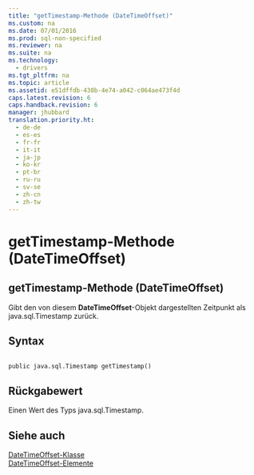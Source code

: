 ```yaml
---
title: "getTimestamp-Methode (DateTimeOffset)"
ms.custom: na
ms.date: 07/01/2016
ms.prod: sql-non-specified
ms.reviewer: na
ms.suite: na
ms.technology: 
  - drivers
ms.tgt_pltfrm: na
ms.topic: article
ms.assetid: e51dffdb-438b-4e74-a042-c064ae473f4d
caps.latest.revision: 6
caps.handback.revision: 6
manager: jhubbard
translation.priority.ht: 
  - de-de
  - es-es
  - fr-fr
  - it-it
  - ja-jp
  - ko-kr
  - pt-br
  - ru-ru
  - sv-se
  - zh-cn
  - zh-tw
---
```

# getTimestamp-Methode (DateTimeOffset)
    
## getTimestamp\-Methode \(DateTimeOffset\)  
 Gibt den von diesem **DateTimeOffset**\-Objekt dargestellten Zeitpunkt als  java.sql.Timestamp zurück.  
  
## Syntax  
  
```  
  
public java.sql.Timestamp getTimestamp()  
```  
  
## Rückgabewert  
 Einen Wert des Typs java.sql.Timestamp.  
  
## Siehe auch  
 [DateTimeOffset-Klasse](../content/DateTimeOffset-Class.md)   
 [DateTimeOffset-Elemente](../content/DateTimeOffset-Members.md)  
  
  